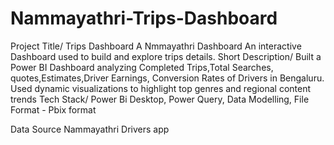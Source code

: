 # Nammayathri-Trips-Dashboard
Project Title/ Trips Dashboard 
A Nmmayathri Dashboard An interactive Dashboard used to build and explore trips details.
Short Description/
Built a Power BI Dashboard analyzing Completed Trips,Total Searches, quotes,Estimates,Driver Earnings, Conversion Rates
of Drivers in Bengaluru.
Used dynamic visualizations to highlight top genres and regional content trends
Tech Stack/
Power Bi Desktop,
Power Query,
Data Modelling,
File Format - Pbix format

Data Source 
Nammayathri Drivers app

